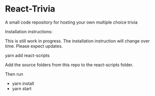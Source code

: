# React-Trivia
A small code repository for hosting your own multiple choice trivia

Installation instructions:

This is still work in progress. The installation instruction will change over time. Please expect updates.

yarn add react-scripts

Add the source folders from this repo to the react-scripts folder.

Then run

* yarn install
* yarn start
